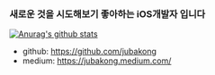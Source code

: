 ### 새로운 것을 시도해보기 좋아하는 iOS개발자 입니다

[![Anurag's github stats](https://github-readme-stats.vercel.app/api?username=jubakong)](https://github.com/anuraghazra/github-readme-stats)

- github: https://github.com/jubakong
- medium: https://jubakong.medium.com/
